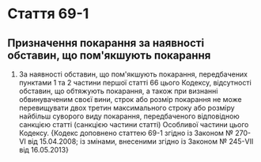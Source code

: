 Cтаття 69-1
====
Призначення покарання за наявності обставин, що пом'якшують покарання
----
1. За наявності обставин, що пом'якшують покарання, передбачених пунктами 1 та 2 частини першої статті 66 цього Кодексу, відсутності обставин, що обтяжують покарання, а також при визнанні обвинуваченим своєї вини, строк або розмір покарання не може перевищувати двох третин максимального строку або розміру найбільш суворого виду покарання, передбаченого відповідною санкцією статті (санкцією частини статті) Особливої частини цього Кодексу.
{Кодекс доповнено статтею 69-1 згідно із Законом № 270-VI від 15.04.2008; із змінами, внесеними згідно із Законом № 245-VII від 16.05.2013}
